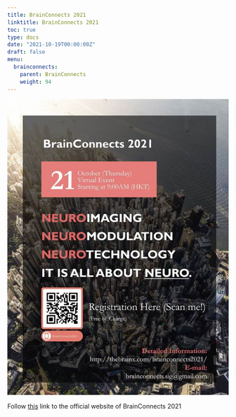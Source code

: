 ```yaml
---
title: BrainConnects 2021
linktitle: BrainConnects 2021
toc: true
type: docs
date: "2021-10-19T00:00:00Z"
draft: false
menu:
  brainconnects:
    parent: BrainConnects
    weight: 94
---
```


![poster](/events/brainconnects/2021.jpg)

Follow [this](http://thebrainx.com/brainconnects2021/) link to the official website of BrainConnects 2021
